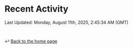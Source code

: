 # Recent Activity

<!--RECENT_ACTIVITY:start-->
<!--RECENT_ACTIVITY:end-->

<!--RECENT_ACTIVITY:last_update-->
Last Updated: Monday, August 11th, 2025, 2:45:34 AM (GMT)
<!--RECENT_ACTIVITY:last_update_end-->

<br>

↩️ [Back to the home page](/README.md)

